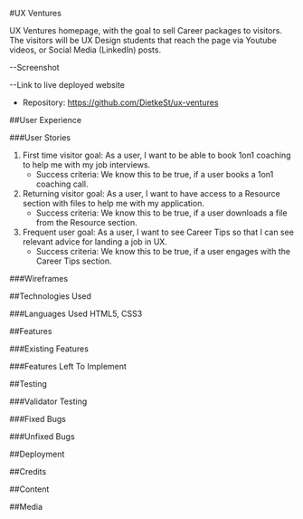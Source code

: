 #UX Ventures

UX Ventures homepage, with the goal to sell Career packages to visitors. The visitors will be UX Design students that reach the page via Youtube videos, or Social Media (LinkedIn) posts.

--Screenshot

--Link to live deployed website

- Repository: https://github.com/DietkeSt/ux-ventures

##User Experience

###User Stories

1. First time visitor goal: As a user, I want to be able to book 1on1 coaching to help me with my job interviews.
    - Success criteria: We know this to be true, if a user books a 1on1 coaching call.
2. Returning visitor goal: As a user, I want to have access to a Resource section with files to help me with my application.
    - Success criteria: We know this to be true, if a user downloads a file from the Resource section.
3. Frequent user goal: As a user, I want to see Career Tips so that I can see relevant advice for landing a job in UX.
    - Success criteria: We know this to be true, if a user engages with the Career Tips section.

###Wireframes

##Technologies Used

###Languages Used
HTML5, CSS3

##Features

###Existing Features

###Features Left To Implement

##Testing

###Validator Testing

###Fixed Bugs

###Unfixed Bugs

##Deployment

##Credits

##Content

##Media

